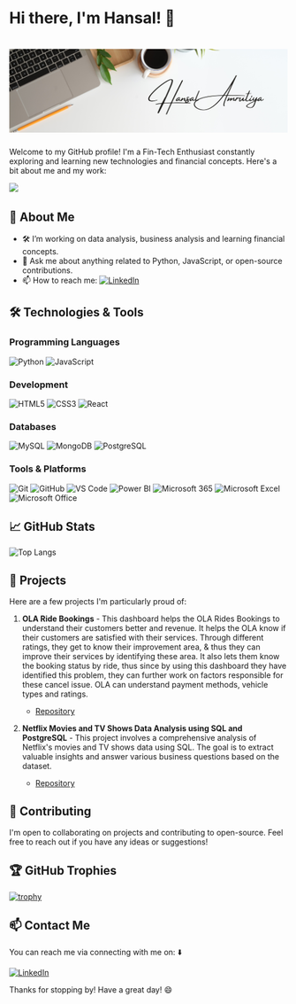 # Hi there, I'm Hansal! 👋

# ![Logo](https://github.com/Hansal13/Hansal13/blob/main/Hansal.png)

Welcome to my GitHub profile! I'm a Fin-Tech Enthusiast constantly exploring and learning new technologies and financial concepts. Here's a bit about me and my work:

![](https://komarev.com/ghpvc/?username=Hansal13&base=1)

## 🚀 About Me

- 🛠️ I’m working on data analysis, business analysis and learning financial concepts.
- 💬 Ask me about anything related to Python, JavaScript, or open-source contributions.
- 📫 How to reach me: [![LinkedIn](https://img.shields.io/badge/-LinkedIn-0077B5?style=flat&logo=LinkedIn&logoColor=white)](https://www.linkedin.com/in/hansal13)

## 🛠️ Technologies & Tools

### Programming Languages
![Python](https://img.shields.io/badge/-Python-000?&logo=Python)
![JavaScript](https://img.shields.io/badge/-JavaScript-000?&logo=JavaScript)


### Development
![HTML5](https://img.shields.io/badge/-HTML5-000?&logo=HTML5)
![CSS3](https://img.shields.io/badge/-CSS3-000?&logo=CSS3)
![React](https://img.shields.io/badge/-React-000?&logo=React)


### Databases
![MySQL](https://img.shields.io/badge/-MySQL-000?&logo=MySQL)
![MongoDB](https://img.shields.io/badge/-MongoDB-000?&logo=MongoDB)
![PostgreSQL](https://img.shields.io/badge/-PostgreSQL-000?&logo=PostgreSQL)


### Tools & Platforms
![Git](https://img.shields.io/badge/-Git-000?&logo=Git)
![GitHub](https://img.shields.io/badge/-GitHub-000?&logo=GitHub)
![VS Code](https://img.shields.io/badge/-VS%20Code-000?&logo=Visual%20Studio%20Code)
![Power BI](https://img.shields.io/badge/-Power%20BI-000?&logo=Power%20BI)
![Microsoft 365](https://img.shields.io/badge/-Microsoft%20365-000?&logo=Microsoft%20365)
![Microsoft Excel](https://img.shields.io/badge/-Microsoft%20Excel-000?&logo=Microsoft%20Excel)
![Microsoft Office](https://img.shields.io/badge/-Microsoft%20Office-000?&logo=Microsoft%20Office)


## 📈 GitHub Stats

![Top Langs](https://github-readme-stats.vercel.app/api/top-langs/?username=Hansal13&theme=radical&layout=compact)


## 🌟 Projects

Here are a few projects I'm particularly proud of:

1. **OLA Ride Bookings** - This dashboard helps the OLA Rides Bookings to understand their customers better and revenue. It helps the OLA know if their customers are satisfied with their services. Through different ratings, they get to know their improvement area, & thus they can improve their services by identifying these area. It also lets them know the booking status by ride, thus since by using this dashboard they have identified this problem, they can further work on factors responsible for these cancel issue. OLA can understand payment methods, vehicle types and ratings.
   - [Repository](https://github.com/Hansal13/OLA)
  

3. **Netflix Movies and TV Shows Data Analysis using SQL and PostgreSQL** - This project involves a comprehensive analysis of Netflix's movies and TV shows data using SQL. The goal is to extract valuable insights and answer various business questions based on the dataset. 
   - [Repository](https://github.com/Hansal13/Netflix)

## 🤝 Contributing

I'm open to collaborating on projects and contributing to open-source. Feel free to reach out if you have any ideas or suggestions!


## 🏆 GitHub Trophies

[![trophy](https://github-profile-trophy.vercel.app/?username=Hansal13&theme=radical)](https://github.com/ryo-ma/github-profile-trophy)


## 📫 Contact Me

You can reach me via connecting with me on: ⬇️

[![LinkedIn](https://img.shields.io/badge/-LinkedIn-0077B5?style=flat&logo=LinkedIn&logoColor=white)](https://www.linkedin.com/in/hansal13)

Thanks for stopping by! Have a great day! 😄
